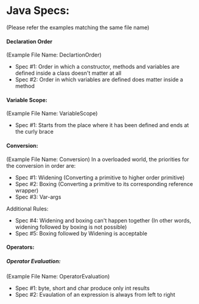 <h1> Java Specs: </h1>
(Please refer the examples matching the same file name)

<h4>Declaration Order</h4> (Example File Name: DeclartionOrder)
<ul>
<li> Spec #1: Order in which a constructor, methods and variables are defined inside a class doesn't matter at all</li>
<li> Spec #2: Order in which variables are defined does matter inside a method</li>        
</ul>

<h4> Variable Scope: </h4> (Example File Name: VariableScope)
<ul>
<li> Spec #1: Starts from the place where it has been defined and ends at the curly brace </li>
</ul>

<h4> Conversion: </h4> 
(Example File Name: Conversion)
In a overloaded world, the priorities for the conversion in order are:
<ul>
<li> Spec #1: Widening (Converting a primitive to higher order primitive) </li>
<li> Spec #2: Boxing (Converting a primitive to its corresponding reference wrapper) </li>
<li> Spec #3: Var-args </li> 
</ul>

Additional Rules:
<ul>
<li> Spec #4: Widening and boxing can't happen together (In other words, widening followed by boxing is not possible) </li>
<li> Spec #5: Boxing followed by Widening is acceptable </li>
</ul>

<h4> Operators: </h4> 
<h5> Operator Evaluation: </h5> (Example File Name: OperatorEvaluation)
<ul>
<li> Spec #1: byte, short and char produce only int results </li>
<li> Spec #2: Evaulation of an expression is always from left to right </li>
</ul>